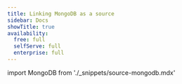 ```yaml
---
title: Linking MongoDB as a source
sidebar: Docs
showTitle: true
availability:
  free: full
  selfServe: full
  enterprise: full
---
```


import MongoDB from './_snippets/source-mongodb.mdx'

<MongoDB />